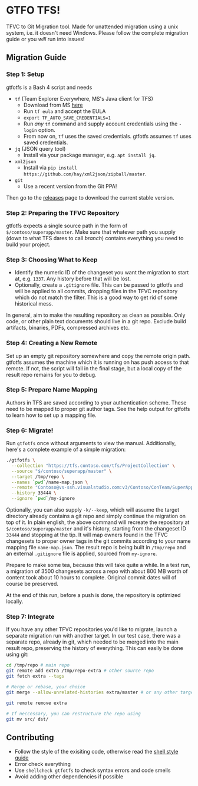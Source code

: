 # GTFO TFS!

TFVC to Git Migration tool. Made for unattended migration using a unix system, i.e. it doesn't need Windows. Please follow the complete migration guide or you *will* run into issues!

## Migration Guide

### Step 1: Setup

gtfotfs is a Bash 4 script and needs

- `tf` (Team Explorer Everywhere, MS's Java client for TFS)
  - Download from MS [here](https://github.com/Microsoft/team-explorer-everywhere/releases)
  - Run `tf eula`  and accept the EULA
  - `export TF_AUTO_SAVE_CREDENTIALS=1`
  - Run *any* `tf` command and supply account credentials using the `-login` option.
  - From now on, `tf` uses the saved credentials. gtfotfs assumes `tf` uses saved credentials.
- `jq` (JSON query tool)
  - Install via your package manager, e.g. `apt install jq`.
- `xml2json`
  - Install via `pip install https://github.com/hay/xml2json/zipball/master`.
- `git`
  - Use a recent version from the Git PPA!

Then go to the [releases](https://github.com/turbo/gtfotfs/releases) page to download the current stable version.


### Step 2: Preparing the TFVC Repository

gtfotfs expects a single source path in the form of `$/contoso/superapp/master`. Make sure that whatever path you supply (down to what TFS dares to call *branch*) contains everything you need to build your project.

### Step 3: Choosing What to Keep

- Identify the numeric ID of the changeset you want the migration to start at, e.g. `1337`. Any history before that will be lost.
- Optionally, create a `.gitignore` file. This can be passed to gtfotfs and will be applied to all commits, dropping files in the TFVC repository which do not match the filter. This is a good way to get rid of some historical mess.

In general, aim to make the resulting repository as clean as possible. Only code, or other plain text documents should live in a git repo. Exclude build artifacts, binaries, PDFs, compressed archives etc.

### Step 4: Creating a New Remote

Set up an empty git repository somewhere and copy the remote origin path. gtfotfs assumes the machine which it is running on has push access to that remote. If not, the script will fail in the final stage, but a local copy of the result repo remains for you to debug.

### Step 5: Prepare Name Mapping

Authors in TFS are saved according to your authentication scheme. These need to be mapped to proper git author tags. See the help output for gtfotfs to learn how to set up a mapping file.

### Step 6: Migrate!

Run `gtfotfs` once without arguments to view the manual. Additionally, here's a complete example of a simple migration:

```bash
./gtfotfs \
  --collection "https://tfs.contoso.com/tfs/ProjectCollection" \
  --source "$/contoso/superapp/master" \
  --target /tmp/repo \
  --names `pwd`/name-map.json \
  --remote "Contoso@vs-ssh.visualstudio.com:v3/Contoso/ConTeam/SuperApp"  \
  --history 33444 \
  --ignore `pwd`/my-ignore
```

Optionally, you can also supply `-k/--keep`, which will assume the target directory already contains a git repo and simply continue the migration on top of it. In plain english, the above command will recreate the repository at `$/contoso/superapp/master` and it's history, starting from the changeset ID `33444` and stopping at the tip. It will map owners found in the TFVC changesets to proper owner tags in the git commits according to your name mapping file `name-map.json`. The result repo is being built in `/tmp/repo` and an external `.gitignore` file is applied, sourced from `my-ignore`.

Prepare to make some tea, because this will take quite a while. In a test run, a migration of 3500 changesets across a repo with about 800 MB worth of content took about 10 hours to complete. Original commit dates will of course be preserved.

At the end of this run, before a push is done, the repository is optimized locally.

### Step 7: Integrate

If you have any other TFVC repositories you'd like to migrate, launch a separate migration run with another target. In our test case, there was a separate repo, already in git, which needed to be merged into the main result repo, preserving the history of everything. This can easily be done using git:

```bash
cd /tmp/repo # main repo
git remote add extra /tmp/repo-extra # other source repo
git fetch extra --tags

# Merge or rebase, your choice
git merge --allow-unrelated-histories extra/master # or any other target branch

git remote remove extra

# If neccessary, you can restructure the repo using
git mv src/ dst/
```

## Contributing

- Follow the style of the exisiting code, otherwise read the [shell style guide](https://google.github.io/styleguide/shell.xml)
- Error check everything
- Use `shellcheck gtfotfs` to check syntax errors and code smells
- Avoid adding other dependencies if possible
